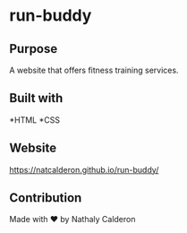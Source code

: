 # run-buddy

## Purpose
A website that offers fitness training services.

## Built with
*HTML
*CSS

## Website
https://natcalderon.github.io/run-buddy/

## Contribution
Made with ❤️ by Nathaly Calderon 
